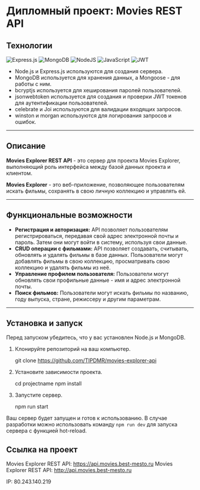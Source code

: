 # **Дипломный проект: Movies REST API**
## Технологии
![Express.js](https://img.shields.io/badge/express.js-%23404d59.svg?style=for-the-badge&logo=express&logoColor=%2361DAFB)
![MongoDB](https://img.shields.io/badge/MongoDB-%234ea94b.svg?style=for-the-badge&logo=mongodb&logoColor=white)
![NodeJS](https://img.shields.io/badge/node.js-6DA55F?style=for-the-badge&logo=node.js&logoColor=white)
![JavaScript](https://img.shields.io/badge/javascript-%23323330.svg?style=for-the-badge&logo=javascript&logoColor=%23F7DF1E)
![JWT](https://img.shields.io/badge/JWT-black?style=for-the-badge&logo=JSON%20web%20tokens)
- Node.js и Express.js используются для создания сервера.
- MongoDB используется для хранения данных, а Mongoose - для работы с ним.
- bcryptjs используется для хеширования паролей пользователей.
- jsonwebtoken используется для создания и проверки JWT токенов для аутентификации пользователей.
- celebrate и Joi используются для валидации входящих запросов.
- winston и morgan используются для логирования запросов и ошибок.
___

## Описание

**Movies Explorer REST API** - это сервер для проекта Movies Explorer, выполняющий роль интерфейса между базой данных проекта и
клиентом.

**Movies Explorer** - это веб-приложение, позволяющее пользователям искать фильмы, сохранять в свою личную коллекцию и
управлять ей.

___

## Функциональные возможности

- **Регистрация и авторизация:** API позволяет пользователям регистрироваться, передавая свой адрес электронной почты и
  пароль. Затем они могут войти в систему, используя свои данные.
- **CRUD операции с фильмами:** API позволяет создавать, считывать, обновлять и удалять фильмы в базе данных. Пользователи
  могут добавлять фильмы в свою коллекцию, просматривать свою коллекцию и удалять фильмы из неё.
- **Управление профилем пользователя:** Пользователи могут обновлять свои профильные данные - имя и адрес электронной почты.
- **Поиск фильмов:** Пользователи могут искать фильмы по названию, году выпуска, стране, режиссеру и другим параметрам.

___

## Установка и запуск
Перед запуском убедитесь, что у вас установлен Node.js и MongoDB.

1) Клонируйте репозиторий на ваш компьютер.


    git clone https://github.com/TIPDMR/movies-explorer-api

2) Установите зависимости проекта.


    cd projectname
    npm install

3) Запустите сервер.


    npm run start

Ваш сервер будет запущен и готов к использованию. В случае разработки можно использовать команду `npm run dev` для запуска сервера с функцией hot-reload.


## Ссылка на проект
Movies Explorer REST API: https://api.movies.best-mesto.ru
Movies Explorer REST API: http://api.movies.best-mesto.ru

IP: 80.243.140.219
